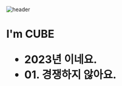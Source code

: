 

![header](https://capsule-render.vercel.app/api?type=transparent&height=130&text=Hi&nbsp;I'm%20CUBE&fontAlign=30&color=gradient&customColorList=0,2,2,5,30)

<h1> I'm CUBE 
<ul>
 <li> 2023년 이네요.
 <li> 01. 경쟁하지 않아요.
  
  


